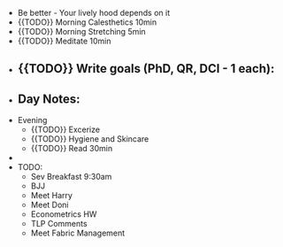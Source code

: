 - Be better - Your lively hood depends on it
- {{TODO}} Morning Calesthetics 10min
- {{TODO}} Morning Stretching 5min
- {{TODO}} Meditate 10min
- {{TODO}} Write goals (PhD, QR, DCI - 1 each):
    - 
- Day Notes:
    - 
- Evening
    - {{TODO}} Excerize
    - {{TODO}} Hygiene and Skincare
    - {{TODO}} Read 30min
- 
- TODO:
    - Sev Breakfast 9:30am
    - BJJ
    - Meet Harry
    - Meet Doni
    - Econometrics HW
    - TLP Comments
    - Meet Fabric Management
